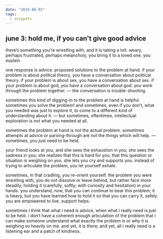 ```yaml
---
date: "2019-06-03"
tags:
  - snippets
---
```

## june 3: hold me, if you can't give good advice

there’s something you’re wrestling with, and it is taking a toll. weary, perhaps frustrated, perhaps melancholy, you bring it to a loved one. you explain.

one response is advice. proposed solutions to the problem at hand. if your problem is about political theory, you have a conversation about political theory. if your problem is about sex, you have a conversation about sex. if your problem is about god, you have a conversation about god. you work through the problem together. — the conversation is trouble-shooting.

sometimes this kind of digging-in to the problem at hand is helpful. sometimes you solve the problem! and sometimes, even if you don’t, what you needed was just to explore it, to come to a different kind of understanding about it. — but sometimes, oftentimes, intellectual exploration is not what you needed at all.

sometimes the problem at hand is not the actual problem. sometimes attempts at advice or parsing-through are not the things which will help. — sometimes, you just need to be held.

your friend looks at you, and she sees the exhaustion in you; she sees the sadness in you; she realizes that this is hard for you, that this question or situation is weighing on you. she lets you cry and supports you. instead of trying to articulate the problem, you let yourself exhale.

sometimes, in that cradling, you re-orient yourself. the problem you were wrestling with, you do not dissolve or leave behind, but rather face more steadily, holding it (carefully, softly; with curiosity and hesitation) in your hands. you understand, now, that you can continue to bear this problem; it is heavy, but you have learned how to hold it so that you can carry it, safely. you are empowered to live. support helps.

sometimes i think that what i need is advice, when what i really need is just to be held. i don’t have a coherent enough articulation of the problem that i can make someone understand what exactly the problem is or why it is weighing so heavily on me. and yet, it is there; and yet, all i really need is a listening ear and a patch of kindness.
